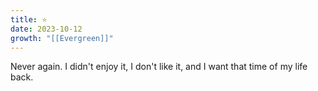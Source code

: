 ```yaml
---
title: ⭐️
date: 2023-10-12
growth: "[[Evergreen]]"
---
```

Never again. I didn't enjoy it, I don't like it, and I want that time of my life back. 
